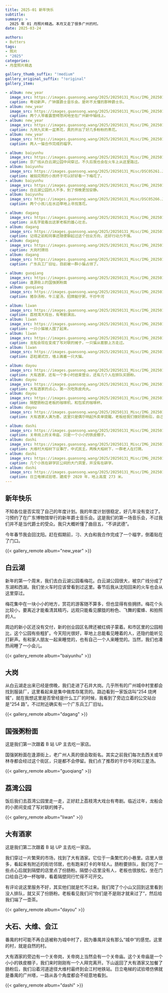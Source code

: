 ```yaml
---
title: 2025-01 新年快乐
subtitle:
summary: >
  2025 年 01 月照片精选。本月又走了很多广州的村。
date: 2025-03-24

authors:
- Butters
tags:
- 照片
- "2025"
categories:
- 月度照片精选

gallery_thumb_suffix: "!medium"
gallery_original_suffix: "!original"
gallery_item:

- album: new_year
  image_src: https://images.guansong.wang/2025/20250131_Misc/IMG_20250101_154847.jpg
  caption: 粤动新声，广钟展爵士音乐会。是听不太懂的那种爵士乐。
- album: new_year
  image_src: https://images.guansong.wang/2025/20250131_Misc/IMG_20250101_170531_1.jpg
  caption: 两个人带着露营椅悠闲地坐在广州新中轴线上。
- album: new_year
  image_src: https://images.guansong.wang/2025/20250131_Misc/IMG_20250118_134023.jpg
  caption: 九块九买来一盆茶花，真的开出了好几多粉粉的茶花。
- album: new_year
  image_src: https://images.guansong.wang/2025/20250131_Misc/IMG_20250122_231249.jpg
  caption: 两人一猫合作完成的福字。

- album: baiyunhu
  image_src: https://images.guansong.wang/2025/20250131_Misc/IMG_20250104_155613.jpg
  caption: 京广线从白云湖公园中间穿过。不久后我也会在火车上从这里路过。
- album: baiyunhu
  image_src: https://images.guansong.wang/2025/20250131_Misc/DSC05261.JPG
  caption: 被拍完照的小孩终于可以好好看一下梅花了。
- album: baiyunhu
  image_src: https://images.guansong.wang/2025/20250131_Misc/IMG_20250104_172803.jpg
  caption: 白云湖公园的人不多，到了傍晚更加安静。
- album: baiyunhu
  image_src: https://images.guansong.wang/2025/20250131_Misc/DSC05266.JPG
  caption: 两个小孩儿在水边草地上寻找落花。

- album: dagang
  image_src: https://images.guansong.wang/2025/20250131_Misc/IMG_20250104_175950.jpg
  caption: 从名字能看出这家老板的雄心壮志。
- album: dagang
  image_src: https://images.guansong.wang/2025/20250131_Misc/IMG_20250104_180748.jpg
  caption: 记得之前和同事还随便聊起过这个创业方向，还好行动力不强。
- album: dagang
  image_src: https://images.guansong.wang/2025/20250131_Misc/IMG_20250104_200230.jpg
  caption: 大岗村牌坊
- album: dagang
  image_src: https://images.guansong.wang/2025/20250131_Misc/IMG_20250104_200608.jpg
  caption: 广东兵工厂旧址，目前被一群小猫占领了。
  
- album: guoqiang
  image_src: https://images.guansong.wang/2025/20250131_Misc/IMG_20250118_161212.jpg
  caption: 逢源街上的国强粥粉面
- album: guoqiang
  image_src: https://images.guansong.wang/2025/20250131_Misc/IMG_20250118_154810.jpg
  caption: 猪杂汤粉，牛三星汤，招牌艇仔粥，干炒牛河

- album: liwan
  image_src: https://images.guansong.wang/2025/20250131_Misc/IMG_20250118_162758.jpg
  caption: 荔枝湾大戏台，有粤剧演出。
- album: liwan
  image_src: https://images.guansong.wang/2025/20250131_Misc/IMG_20250118_165234.jpg
  caption: 一只小猫被人围了起来。
- album: liwan
  image_src: https://images.guansong.wang/2025/20250131_Misc/IMG_20250118_170611.jpg
  caption: 龙船会现在变成了写对联的摊子，一只猫从匾额上方走过。
- album: liwan
  image_src: https://images.guansong.wang/2025/20250131_Misc/IMG_20250118_173508.jpg
  caption: 苾粒潮式饮，墙上画着一只大猫。

- album: dayou
  image_src: https://images.guansong.wang/2025/20250131_Misc/IMG_20250119_123419.jpg
  caption: 大有酒家，还有一个多小时结束营业，还有几个人在排队买肠粉。
- album: dayou
  image_src: https://images.guansong.wang/2025/20250131_Misc/IMG_20250119_115416.jpg
  caption: 大有酒家的点心，第一次吃陈皮肉丸。
- album: dayou
  image_src: https://images.guansong.wang/2025/20250131_Misc/IMG_20250119_123610.jpg
  caption: 隔壁肠粉店老板的咖啡机，和包浆的咖啡杯。
- album: dayou
  image_src: https://images.guansong.wang/2025/20250131_Misc/IMG_20250119_124003.jpg
  caption: 大有酒家人满为患，这里只是偶尔响起外卖单提醒。老板给我们做好肠粉后，自己做了一杯咖啡，悠闲地坐在门口。

- album: dashi
  image_src: https://images.guansong.wang/2025/20250131_Misc/IMG_20250119_125518.jpg
  caption: 关帝岗上的关帝庙，只是一个小小的铁皮棚子。
- album: dashi
  image_src: https://images.guansong.wang/2025/20250131_Misc/IMG_20250119_142918.jpg
  caption: 大维村大榕树下议事厅，中式民主。两株大榕树下，一群老人在打牌。
- album: dashi
  image_src: https://images.guansong.wang/2025/20250131_Misc/IMG_20250119_151101.jpg
  caption: 几个小孩在耕学区公祠的大门洞里，并没有在耕学。
- album: dashi
  image_src: https://images.guansong.wang/2025/20250131_Misc/IMG_20250119_152128.jpg
  caption: 日立电梯试验塔，建成于 2020 年，地上高度 273 米。
---
```


## 新年快乐

不知各位是否实现了自己的年度计划。我的年度计划很稳定，好几年没有变过了。刁预约了在广东博物馆举行的新年爵士音乐会。这是我们的第一场音乐会，不过我们并不是当代爵士的受众。我只大概听懂了曲目五，“不讲武德”。

今年春节我会回沈阳。赶在假期前，刁、大白和我合作完成了一个福字，倒着贴在了门口。

{{< gallery_remote album="new_year" >}}

## 白云湖

新年的第一个周末，我们去白云湖公园看梅花。白云湖公园很大，被京广线分成了东湖和西湖。我们坐火车时应该曾看到过这里。春节后我从沈阳回来的火车也会从这里穿过。

梅花集中在一块小小的地方，赏花的游客随不算多，但也显得有些拥挤。梅花个头比较小，要离近才能看清其精巧，远观只能看见朦胧的粉色、飞舞的蜜蜂、和拍照的人。

周边的新小区还没有交付，新的创业园区名牌还被红绸子蒙着。和市区里的公园相比，这个公园有些粗犷。今天阳光很好，草地上总能看见睡着的人，还隐约能听见打鼾声。有和家人朋友一起来睡觉的，也有自己一个人来睡觉的。当然，我们也凑热闹睡了一小会儿。

{{< gallery_remote album="baiyunhu" >}}

## 大岗

从白云湖走出来已经是傍晚，我们走进了石井大岗。几乎所有的广州城中村里都会找到服装厂，这里看起来是集中做库存尾货的。路边看到一家饭店叫“254 烧烤城”，就在我想这里是否曾经是什么工厂的时候，我看到了旁边立着的公交站台是“254 路”。不过附近确实有一个广东兵工厂旧址。

{{< gallery_remote album="dagang" >}}

## 国强粥粉面

这是我们第一次跟着 B 站 UP 主去吃一家店。

国强粥粉面在逢源街上，老广州人真的很会取街名。其实之前我们每次去西关或华林寺都会经过这个街区，只是都不会停留。我们点了推荐的干炒牛河和三星汤。

{{< gallery_remote album="guoqiang" >}}

## 荔湾公园

饭后我们去荔湾公园里走一走，正好赶上荔枝湾大戏台有粤剧。临近过年，龙船会的小房间变成了写对联的摊子。

{{< gallery_remote album="liwan" >}}

## 大有酒家

这是我们第二次跟着 B 站 UP 主去吃一家店。

我们穿过一片繁荣的市场，找到了大有酒家。它位于一条繁忙的小巷里。店里人很多，看起来有附近的街坊邻居，也有跑来打卡的年轻人。肠粉要排队，我们吃了一些点心后就到隔壁的店里点了份肠粉。隔壁小店里没有人，老板也很放松，坐在门口给自己冲一杯咖啡，看着隔壁同行忙得不可开交。

有评论说这里服务不好，其实他们就是忙不过来。我们爬了个小山又回到这里看到没人排队，就又买了份肠粉。老板看见我们问“你们是不是刚才就来过了”，然后给我们端了一壶茶。

{{< gallery_remote album="dayou" >}}

## 大石、大维、会江

番禺的村可能不再合适被称为城中村了，因为番禺并没有那么“城中”的感觉。这里的村，就是自然的村。

大有酒家的旁边有一个关帝岗，关帝岗上当然会有一个关帝庙。这个关帝庙是一个小小的铁皮棚子，我们来时刚刚有一个人拜完离开。下山返回了大有酒家又加餐了肠粉后，我们沿着河道途径大维村最终到会江村地铁站。日立电梯的试验塔仿佛就是番禺的广州塔，一路从各个角度都会不经意地看到。

{{< gallery_remote album="dashi" >}}